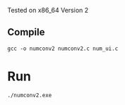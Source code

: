 Tested on x86_64
Version 2

## Compile

```
gcc -o numconv2 numconv2.c num_ui.c
```

# Run

```
./numconv2.exe
```
